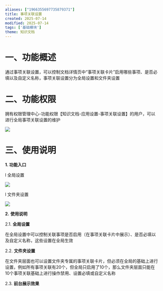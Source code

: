 ```yaml
---
aliases: ["1966355697735879371"]
title: 事项关联设置
created: 2025-07-14
modified: 2025-07-14
tags: ['基础模块']
theme: 知识文档
---
```


# 一、**功能概述**

通过事项关联设置，可以控制文档详情页中“事项关联卡片”启用哪些事项、是否必填以及自定义名称，事项关联设置分为全局设置和文件夹设置

# 二、**功能权限**

拥有权限管理中心-功能权限【知识文档-应用设置-事项关联设置】的用户，可以进行全局事项关联设置的维护

![](https://myhelpdoc.oss-cn-heyuan.aliyuncs.com/mdimages/f8ab3a809ea3a752165d1a26b3f1012d.jpg)

# 三、**使用说明**

**1. 功能入口**

l 全局设置

![](https://myhelpdoc.oss-cn-heyuan.aliyuncs.com/mdimages/a00302bb4d931e4a07f5433c32908f14.jpg)

l 文件夹设置

![](https://myhelpdoc.oss-cn-heyuan.aliyuncs.com/mdimages/5c5ea290e9ca2b8e52aa560f4b38b646.jpg)

**2.** **使用说明**

2.1. **全局设置**

在全局设置中可以控制关联事项是否启用（在事项关联卡片中展示）、是否必填以及自定义名称，这些设置在全局生效

2.2. **文件夹设置**

在文件夹层面也可以设置文件夹专属的事项关联卡片，但必须在全局的基础上进行设置，例如所有事项关联有20个，但全局只启用了10个，那么文件夹层面只能在10个事项关联基础上进行操作禁用、设置必填或自定义名称

2.3. **前台展示效果**

